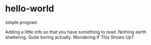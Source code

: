 # hello-world
simple program

Adding a little info so that you have something to read.  Nothing earth shattering.  Quite boring actually.
Wondering
If
This
Shows
Up?
